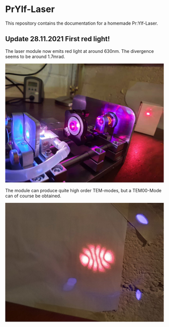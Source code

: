 # PrYlf-Laser
This repository contains the documentation for a homemade Pr:Ylf-Laser.

## Update 28.11.2021 First red light!
The laser module now emits red light at around 630nm. The divergence seems to be around 1.7mrad. 

![Laser action](https://github.com//NiklasHammerstone/PrYlf-Laser/blob/master/Documentation/RedPrylf1.jpeg)

The module can produce quite high order TEM-modes, but a TEM00-Mode can of course be obtained.

![High order TEM mode](https://github.com//NiklasHammerstone/PrYlf-Laser/blob/master/Documentation/Mode1.jpg)

